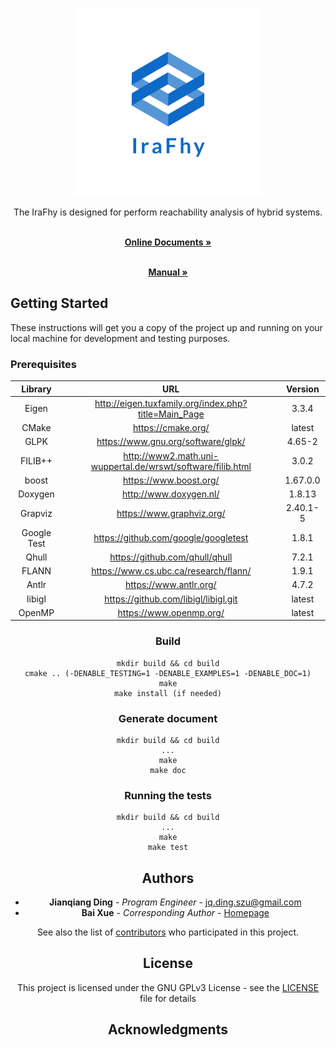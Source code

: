 
<!-- PROJECT LOGO -->
<br />
<p align="center">
  <a href="https://github.com/github_username/repo">
    <img src="doc/pics/logo_big.png" alt="Logo" width="300" height="300">
  </a>
</p>


<p align="center">
The IraFhy is designed for perform reachability analysis of hybrid systems.
</p>


<p align="center">
    <br />
        <a href="https://jianqiangding.github.io/irafhy/index.html"><strong>Online Documents »</strong></a>
    <br />    
</p>

<p align="center">
    <br />
        <a href="https://github.com/JianqiangDing/irafhy/raw/master/doc/manual.pdf"><strong>Manual »</strong></a>
    <br />    
</p>


## Getting Started

These instructions will get you a copy of the project up and running on your local machine for development and testing purposes.


### Prerequisites

<div style="text-align: center;">

|   Library   |                             URL                             | Version  |
| :---------: | :---------------------------------------------------------: | :------: |
|    Eigen    |    http://eigen.tuxfamily.org/index.php?title=Main_Page     |  3.3.4   |
|    CMake    |                     https://cmake.org/                      |  latest  |
|    GLPK     |             https://www.gnu.org/software/glpk/              |  4.65-2  |
|   FILIB++   | http://www2.math.uni-wuppertal.de/wrswt/software/filib.html |  3.0.2   |
|    boost    |                   https://www.boost.org/                    | 1.67.0.0 |
|   Doxygen   |                   http://www.doxygen.nl/                    |  1.8.13  |
|   Grapviz   |                  https://www.graphviz.org/                  | 2.40.1-5 |
| Google Test |            https://github.com/google/googletest             |  1.8.1   |
|    Qhull    |               https://github.com/qhull/qhull                |  7.2.1   |
|    FLANN    |            https://www.cs.ubc.ca/research/flann/            |  1.9.1   |
|    Antlr    |                   https://www.antlr.org/                    |  4.7.2   |
|   libigl    |            https://github.com/libigl/libigl.git             |  latest  |
|   OpenMP    |                   https://www.openmp.org/                   |  latest  |

</center>

### Build

```
mkdir build && cd build
cmake .. (-DENABLE_TESTING=1 -DENABLE_EXAMPLES=1 -DENABLE_DOC=1)
make
make install (if needed)
```

### Generate document

```
mkdir build && cd build
...
make
make doc
```

### Running the tests

```
mkdir build && cd build
...
make
make test
```

## Authors

* **Jianqiang Ding** - *Program Engineer* - <jq.ding.szu@gmail.com>
* **Bai Xue** - *Corresponding Author* - [Homepage](http://lcs.ios.ac.cn/~xuebai/index.html)

See also the list of [contributors](https://github.com/JianqiangDing/irafhy/graphs/contributors) who participated in this project.

## License

This project is licensed under the GNU GPLv3 License - see the [LICENSE](LICENSE.md) file for details

## Acknowledgments